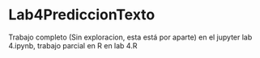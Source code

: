 # Lab4PrediccionTexto
Trabajo completo (Sin exploracion, esta está por aparte) en el jupyter lab 4.ipynb, trabajo parcial en R en lab 4.R
